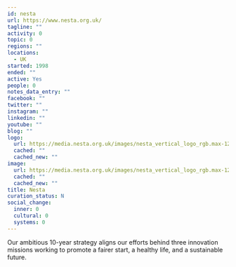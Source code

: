 ```yaml
---
id: nesta
url: https://www.nesta.org.uk/
tagline: ""
activity: 0
topic: 0
regions: ""
locations:
  - UK
started: 1998
ended: ""
active: Yes
people: 0
notes_data_entry: ""
facebook: ""
twitter: ""
instagram: ""
linkedin: ""
youtube: ""
blog: ""
logo:
  url: https://media.nesta.org.uk/images/nesta_vertical_logo_rgb.max-1200x600.jpg
  cached: ""
  cached_new: ""
image:
  url: https://media.nesta.org.uk/images/nesta_vertical_logo_rgb.max-1200x600.jpg
  cached: ""
  cached_new: ""
title: Nesta
curation_status: N
social_change:
  inner: 0
  cultural: 0
  systems: 0
---
```


Our ambitious 10-year strategy aligns our efforts behind three innovation missions working to promote a fairer start, a healthy life, and a sustainable future.
